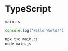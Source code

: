 # TypeScript

`main.ts`

```typescript
console.log('Hello World!')
```

```bash
npx tsc main.ts
node main.js
```